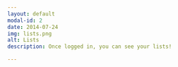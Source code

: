 ```yaml
---
layout: default
modal-id: 2
date: 2014-07-24
img: lists.png
alt: Lists
description: Once logged in, you can see your lists!

---
```


